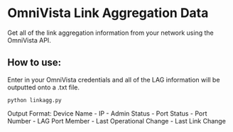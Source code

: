 # OmniVista Link Aggregation Data
Get all of the link aggregation information from your network using the OmniVista API.


## How to use:

Enter in your OmniVista credentials and all of the LAG information will be outputted onto a .txt file.

<code>python linkagg.py</code>

Output Format:
Device Name - IP - Admin Status - Port Status - Port Number - LAG Port Member - Last Operational Change - Last Link Change


